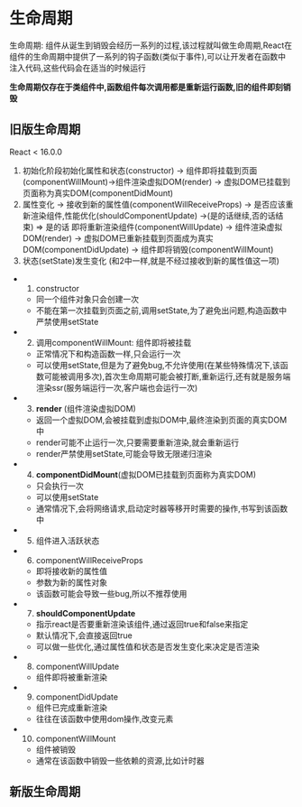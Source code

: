 # 生命周期

生命周期: 组件从诞生到销毁会经历一系列的过程,该过程就叫做生命周期,React在组件的生命周期中提供了一系列的钩子函数(类似于事件),可以让开发者在函数中注入代码,这些代码会在适当的时候运行

**生命周期仅存在于类组件中,函数组件每次调用都是重新运行函数,旧的组件即刻销毁**

## 旧版生命周期
React < 16.0.0

1. 初始化阶段初始化属性和状态(constructor) -> 组件即将挂载到页面(componentWillMount)->组件渲染虚拟DOM(render) -> 虚拟DOM已挂载到页面称为真实DOM(componentDidMount)
2. 属性变化 -> 接收到新的属性值(componentWillReceiveProps) -> 是否应该重新渲染组件,性能优化(shouldComponentUpdate) ->(是的话继续,否的话结束) => 是的话 即将重新渲染组件(componentWillUpdate) -> 组件渲染虚拟DOM(render) -> 虚拟DOM已重新挂载到页面成为真实DOM(componentDidUpdate) -> 组件即将销毁(componentWillMount)
3. 状态(setState)发生变化 (和2中一样,就是不经过接收到新的属性值这一项)

- 1. constructor
  - 同一个组件对象只会创建一次
  - 不能在第一次挂载到页面之前,调用setState,为了避免出问题,构造函数中严禁使用setState
- 2. 调用componentWillMount: 组件即将被挂载
  - 正常情况下和构造函数一样,只会运行一次
  - 可以使用setState,但是为了避免bug,不允许使用(在某些特殊情况下,该函数可能被调用多次),首次生命周期可能会被打断,重新运行,还有就是服务端渲染ssr(服务端运行一次,客户端也会运行一次)
- 3. **render** (组件渲染虚拟DOM)
  - 返回一个虚拟DOM,会被挂载到虚拟DOM中,最终渲染到页面的真实DOM中
  - render可能不止运行一次,只要需要重新渲染,就会重新运行
  - render严禁使用setState,可能会导致无限递归渲染
- 4. **componentDidMount**(虚拟DOM已挂载到页面称为真实DOM)
  - 只会执行一次
  - 可以使用setState
  - 通常情况下,会将网络请求,启动定时器等移开时需要的操作,书写到该函数中
- 5. 组件进入活跃状态
- 6. componentWillReceiveProps
  - 即将接收新的属性值
  - 参数为新的属性对象
  - 该函数可能会导致一些bug,所以不推荐使用
- 7. **shouldComponentUpdate**
  - 指示react是否要重新渲染该组件,通过返回true和false来指定
  - 默认情况下,会直接返回true
  - 可以做一些优化,通过属性值和状态是否发生变化来决定是否渲染
- 8. componentWillUpdate
  - 组件即将被重新渲染
- 9. componentDidUpdate
  - 组件已完成重新渲染
  - 往往在该函数中使用dom操作,改变元素
- 10. componentWillMount
  - 组件被销毁
  - 通常在该函数中销毁一些依赖的资源,比如计时器

## 新版生命周期


